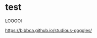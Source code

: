 # test
LOOOOl

<a href="https://bibbca.github.io/studious-goggles/">https://bibbca.github.io/studious-goggles/</a>
